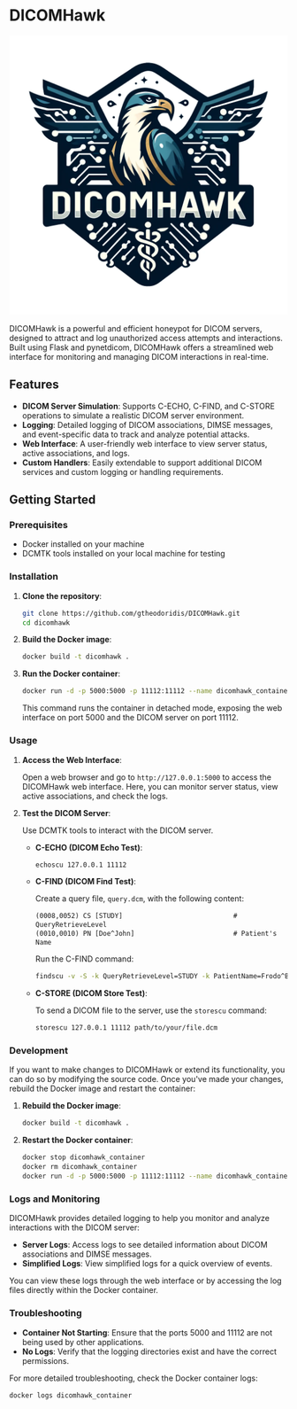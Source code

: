 # DICOMHawk

![DICOMHawk Logo](images/dicomhawk_logo.png)

DICOMHawk is a powerful and efficient honeypot for DICOM servers, designed to attract and log unauthorized access attempts and interactions. Built using Flask and pynetdicom, DICOMHawk offers a streamlined web interface for monitoring and managing DICOM interactions in real-time.

## Features

- **DICOM Server Simulation**: Supports C-ECHO, C-FIND, and C-STORE operations to simulate a realistic DICOM server environment.
- **Logging**: Detailed logging of DICOM associations, DIMSE messages, and event-specific data to track and analyze potential attacks.
- **Web Interface**: A user-friendly web interface to view server status, active associations, and logs.
- **Custom Handlers**: Easily extendable to support additional DICOM services and custom logging or handling requirements.

## Getting Started

### Prerequisites

- Docker installed on your machine
- DCMTK tools installed on your local machine for testing

### Installation

1. **Clone the repository**:

    ```bash
    git clone https://github.com/gtheodoridis/DICOMHawk.git
    cd dicomhawk
    ```

2. **Build the Docker image**:

    ```bash
    docker build -t dicomhawk .
    ```

3. **Run the Docker container**:

    ```bash
    docker run -d -p 5000:5000 -p 11112:11112 --name dicomhawk_container dicomhawk
    ```

    This command runs the container in detached mode, exposing the web interface on port 5000 and the DICOM server on port 11112.

### Usage

1. **Access the Web Interface**:

    Open a web browser and go to `http://127.0.0.1:5000` to access the DICOMHawk web interface. Here, you can monitor server status, view active associations, and check the logs.

2. **Test the DICOM Server**:

    Use DCMTK tools to interact with the DICOM server.

    - **C-ECHO (DICOM Echo Test)**:

        ```bash
        echoscu 127.0.0.1 11112
        ```

    - **C-FIND (DICOM Find Test)**:

        Create a query file, `query.dcm`, with the following content:

        ```plaintext
        (0008,0052) CS [STUDY]                            # QueryRetrieveLevel
        (0010,0010) PN [Doe^John]                         # Patient's Name
        ```

        Run the C-FIND command:

        ```bash
        findscu -v -S -k QueryRetrieveLevel=STUDY -k PatientName=Frodo^Baggins 127.0.0.1 11112
        ```

    - **C-STORE (DICOM Store Test)**:

        To send a DICOM file to the server, use the `storescu` command:

        ```bash
        storescu 127.0.0.1 11112 path/to/your/file.dcm
        ```

### Development

If you want to make changes to DICOMHawk or extend its functionality, you can do so by modifying the source code. Once you've made your changes, rebuild the Docker image and restart the container:

1. **Rebuild the Docker image**:

    ```bash
    docker build -t dicomhawk .
    ```

2. **Restart the Docker container**:

    ```bash
    docker stop dicomhawk_container
    docker rm dicomhawk_container
    docker run -d -p 5000:5000 -p 11112:11112 --name dicomhawk_container dicomhawk
    ```

### Logs and Monitoring

DICOMHawk provides detailed logging to help you monitor and analyze interactions with the DICOM server:

- **Server Logs**: Access logs to see detailed information about DICOM associations and DIMSE messages.
- **Simplified Logs**: View simplified logs for a quick overview of events.

You can view these logs through the web interface or by accessing the log files directly within the Docker container.

### Troubleshooting

- **Container Not Starting**: Ensure that the ports 5000 and 11112 are not being used by other applications.
- **No Logs**: Verify that the logging directories exist and have the correct permissions.

For more detailed troubleshooting, check the Docker container logs:

```bash
docker logs dicomhawk_container
